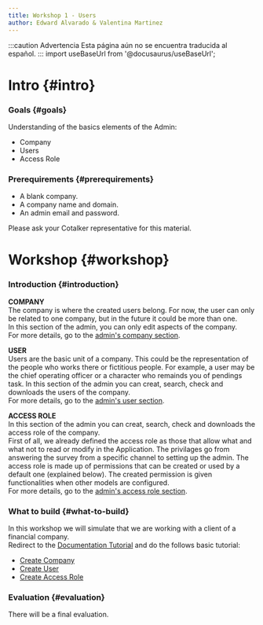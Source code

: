 ```yaml
---
title: Workshop 1 - Users
author: Edward Alvarado & Valentina Martinez
---
```


:::caution Advertencia
Esta página aún no se encuentra traducida al español.
:::
import useBaseUrl from '@docusaurus/useBaseUrl';


# Intro {#intro}

### Goals {#goals}

Understanding of the basics elements of the Admin:
*  Company
*  Users
*  Access Role

### Prerequirements {#prerequirements}

*  A blank company.
*  A company name and domain.
*  An admin email and password.

Please ask your Cotalker representative for this material.

# Workshop {#workshop}

### Introduction {#introduction}
**COMPANY** <br/>
The company is where the created users belong. For now, the user can only be related to one company, but in the future it could be more than one. <br/>
In this section of the admin, you can only edit aspects of the company.<br/>
For more details, go to the [admin's company section](/docs/documentation/admin/admin_company).

**USER**<br/>
Users are the basic unit of a company. This could be the representation of the people who works there or fictitious people. For example, a user may be the chief operating officer or a character who remainds you of pendings task.
In this section of the admin you can creat, search, check and downloads the users of the company.<br/>
For more details, go to the [admin's user section](/docs/documentation/admin/users).

**ACCESS ROLE**<br/>
In this section of the admin you can creat, search, check and downloads the access role of the company.<br/>
First of all, we already defined the access role as those that allow what and what not to read or modify in the Application. The privilages go from answering the survey from a specific channel to setting up the admin. The access role is made up of permissions that can be created or used by a default one (explained below). The created permission is given functionalities when other models are configured.<br/>
For more details, go to the [admin's access role section](/docs/documentation/admin/admin_accessrole).


### What to build {#what-to-build}
In this workshop we will simulate that we are working with a client of a financial company. <br/>
Redirect to the [Documentation Tutorial](/docs/tutorials/tutorial_overview) and do the follows basic tutorial:
* [Create Company](/docs/tutorials/basic/configure_company)
* [Create User](/docs/tutorials/basic/create_user)
* [Create Access Role](/docs/tutorials/basic/create_accessroles)

### Evaluation {#evaluation}
There will be a final evaluation.


